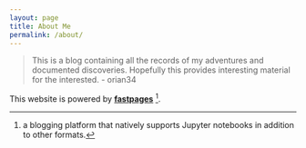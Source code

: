 ```yaml
---
layout: page
title: About Me
permalink: /about/
---
```

>This is a blog containing all the records of my adventures and documented discoveries.
Hopefully this provides interesting material for the interested. - orian34


This website is powered by **[fastpages](https://github.com/fastai/fastpages)** [^1].



[^1]:a blogging platform that natively supports Jupyter notebooks in addition to other formats.
